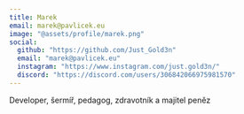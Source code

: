 ```yaml
---
title: Marek
email: marek@pavlicek.eu
image: "@assets/profile/marek.png"
social:
  github: "https://github.com/Just_Gold3n"
  email: "marek@pavlicek.eu"
  instagram: "https://www.instagram.com/just.gold3n/"
  discord: "https://discord.com/users/306842066975981570"
---
```


Developer, šermíř, pedagog, zdravotník a majitel peněz
